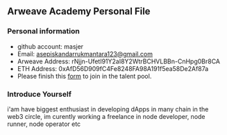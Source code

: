 ## Arweave Academy Personal File

### Personal information

- github account: masjer
- Email: asepiskandarrukmantara123@gmail.com
- Arweave Address: rNjjn-UfetI91Y2aI8Y2WtrBCHVLBBn-CnHpg0Br8CA
- ETH Address: 0xAfD56D909fC4Fe8248FA98A191f5ea58De2Af87a
- Please finish this [form](https://docs.google.com/forms/d/e/1FAIpQLSfWA5fIIcBgmRppm3jNz5vmf9Mai_QMVil-2pO4r7YKn_Zhtw/viewform?usp=sf_link) to join in the talent pool.

### Introduce Yourself
 i'am have biggest enthusiast in developing dApps in many chain in the web3 circle, im curently working a freelance in node developer, node runner, node operator etc
